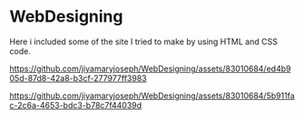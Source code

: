 # WebDesigning
Here i included some of the site I tried to make by using HTML and CSS code.






https://github.com/jiyamaryjoseph/WebDesigning/assets/83010684/ed4b905d-87d8-42a8-b3cf-277977ff3983



https://github.com/jiyamaryjoseph/WebDesigning/assets/83010684/5b911fac-2c6a-4653-bdc3-b78c7f44039d


